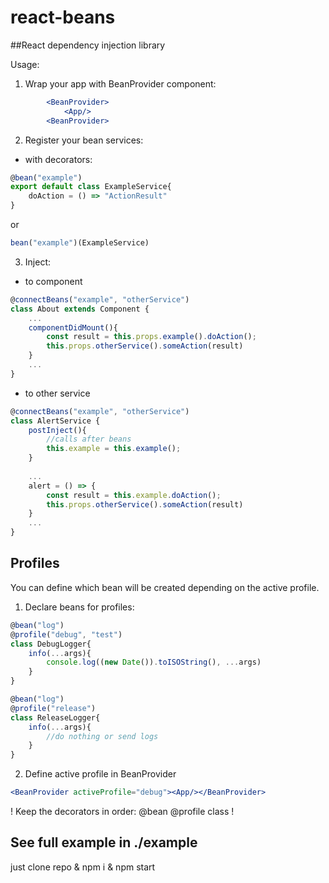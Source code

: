 # react-beans
##React dependency injection library

Usage:

1. Wrap your app with BeanProvider component:
```jsx harmony
        <BeanProvider>
            <App/>
        <BeanProvider>
```    
2. Register your bean services:
* with decorators:
```jsx harmony
@bean("example")
export default class ExampleService{
    doAction = () => "ActionResult"
}
```
or 
```jsx harmony
bean("example")(ExampleService)
```
3. Inject:
* to component
```jsx harmony
@connectBeans("example", "otherService")
class About extends Component {
    ...
    componentDidMount(){
        const result = this.props.example().doAction();
        this.props.otherService().someAction(result)
    }
    ...
}
```
* to other service
```jsx harmony
@connectBeans("example", "otherService")
class AlertService {
    postInject(){
        //calls after beans 
        this.example = this.example();
    }
        
    ...
    alert = () => {
        const result = this.example.doAction();
        this.props.otherService().someAction(result)
    }
    ...
}
```      
## Profiles
You can define which bean will be created depending on the active profile.
1. Declare beans for profiles:
```jsx harmony
@bean("log")
@profile("debug", "test")
class DebugLogger{    
    info(...args){
        console.log((new Date()).toISOString(), ...args)
    }
}

@bean("log")
@profile("release")
class ReleaseLogger{    
    info(...args){
        //do nothing or send logs
    }
}
```
2. Define active profile in BeanProvider
```jsx harmony
<BeanProvider activeProfile="debug"><App/></BeanProvider>
```
! Keep the decorators in order: @bean @profile class !

## See full example in ./example
just clone repo & npm i & npm start
        
